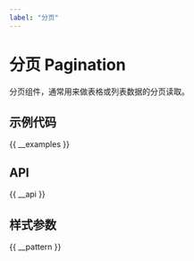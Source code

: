 ```yaml
---
label: "分页"
---
```


# 分页 Pagination

分页组件，通常用来做表格或列表数据的分页读取。

## 示例代码

{{ __examples }}

## API

{{ __api }}

## 样式参数

{{ __pattern }}
